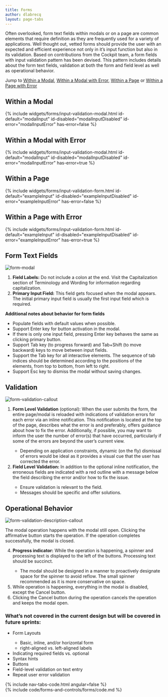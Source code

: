 ```yaml
---
title: Forms
author: dlabrecq
layout: page-tabs
---
```

<div class="tab-content">
  <div role="tabpanel" class="tab-pane active" id="overview">
    <p>Often overlooked, form text fields within modals or on a page are common elements that require definition as they
     are frequently used for a variety of applications. Well thought out, vetted forms should provide the user with an
     expected and efficient experience not only in it’s input function but also in its validation. Based on
     contributions from the Cockpit team, a form fields with input validation pattern has been devised. This pattern
     includes details about the form text fields, validation at both the form and field level as well as operational
     behavior.</p>
    <p>Jump to <a href="#example-overview-1">Within a Modal</a>, <a href="#example-overview-2">Within a Modal with Error</a>, <a href="#example-overview-3">Within a Page</a> or <a href="#example-overview-4">Within a Page with Error</a></p>
    <h2 id="example-overview-1">Within a Modal</h2>
    <div class="example-pf">
      {% include widgets/forms/input-validation-modal.html id-default="modalInput" id-disabled="modalInputDisabled" id-error="modalInputError" has-error=false %}
    </div>
    <h2 id="example-overview-2">Within a Modal with Error</h2>
    <div class="example-pf">
      {% include widgets/forms/input-validation-modal.html id-default="modalInput" id-disabled="modalInputDisabled" id-error="modalInputError" has-error=true %}
    </div>
    <h2 id="example-overview-3">Within a Page</h2>
    <div class="example-pf">
      {% include widgets/forms/input-validation-form.html id-default="exampleInput" id-disabled="exampleInputDisabled" id-error="exampleInputError" has-error=false %}
    </div>
    <h2 id="example-overview-4">Within a Page with Error</h2>
    <div class="example-pf">
      {% include widgets/forms/input-validation-form.html id-default="exampleInput" id-disabled="exampleInputDisabled" id-error="exampleInputError" has-error=true %}
    </div>
  </div>
  <div role="tabpanel" class="tab-pane" id="design">
    <h2>Form Text Fields</h2>
    <div class="row">
      <div class="col-md-8 col-lg-7">
        <p><img src="{{site.baseurl}}assets/img/form-modal.png" alt="form-modal"/></p>
      </div>
      <div class="col-md-4 col-lg-5">
        <ol>
          <li><b>Field Labels:</b> Do not include a colon at the end. Visit the Capitalization section of Terminology and Wording for information regarding capitalization. </li>
          <li><b>Primary Input Field:</b> This field gets focused when the modal appears. The initial primary input field is usually the first input field which is required. </li>
        </ol>
        <p><b>Additional notes about behavior for form fields</b></p>
        <ul>
          <li>Populate fields with default values when possible.</li>
          <li>Support Enter key for button activation in the modal. </li>
          <li>If there is only one input field, pressing Enter key behaves the same as clicking primary button.</li>
          <li>Support Tab key (to progress forward) and Tab+Shift (to move backward) keys to move between input fields. </li>
          <li>Support the Tab key for all interactive elements. The sequence of tab indices should be determined according to the positions of the elements, from top to bottom, from left to right. </li>
          <li>Support Esc key to dismiss the modal without saving changes.</li>
        </ul>
      </div>
    </div>
    <h2>Validation</h2>
    <div class="row">
      <div class="col-md-8 col-lg-7">
        <p><img src="{{site.baseurl}}assets/img/FormValidation_Description1.png" alt="form-validation-callout"/></p>
      </div>
      <div class="col-md-4 col-lg-5">
        <ol>
          <li><b>Form Level Validation</b> (optional): When the user submits the form, the entire page/modal is reloaded with indications of validation errors for each error via an inline notification.   This notification is located at the top of the page, describes what the error is and preferably, offers guidance about how to fix the error. Additionally, if possible, you may want to inform the user the number of error(s) that have occurred, particularly if some of the errors are beyond the user’s current view.</li>
          <ul>
            <li>Depending on application constraints, dynamic (on the fly) dismissal of errors would be ideal as it provides a visual cue that the user has corrected the error.  </li>
          </ul>
          <li><b>Field Level Validation:</b> In addition to the optional inline notification, the erroneous fields are indicated with a red outline with a message below the field describing the error and/or how to fix the issue.</li>
          <ul>
            <li>Ensure validation is relevant to the field.</li>
            <li>Messages should be specific and offer solutions.</li>
          </ul>
        </ol>
      </div>
    </div>
    <h2>Operational Behavior</h2>
    <div class="row">
      <div class="col-md-8 col-lg-7">
        <p><img class="example-image" src="{{site.baseurl}}assets/img/FormValidation_Description2.png" alt="form-validation-description-callout"/></p>
      </div>
      <div class="col-md-4 col-lg-5">
        <p>The modal operation happens with the modal still open. Clicking the affirmative button starts the operation.
        If the operation completes successfully, the modal is closed.</p>
        <ol start="4">
          <li><b>Progress indicator:</b> While the operation is happening, a spinner and processing text is displayed to the left of the buttons. Processing text should be succinct.</li>
          <ul>
            <li>The modal should be designed in a manner to proactively designate space for the spinner to avoid reflow. The small spinner recommended as it is more conservative on space.  </li>
          </ul>
          <li>While operation is happening, everything in the modal is disabled, except the Cancel button.</li>
          <li>Clicking the Cancel button during the operation cancels the operation and keeps the modal open.</li>
        </ol>
      </div>
    </div>
    <h3>What’s not covered in the current design but will be covered in future sprints:</h3>
    <ul>
      <li>Form Layouts</li>
      <ul>
        <li>Basic, inline, and/or horizontal form</li>
        <li>right-aligned vs. left-aligned labels</li>
      </ul>
      <li>Indicating required fields vs. optional</li>
      <li>Syntax hints</li>
      <li>Buttons</li>
      <li>Field-level validation on text entry</li>
      <li>Repeat user error validation</li>
    </ul>
  </div>
  <div role="tabpanel" class="tab-pane" id="code">
    {% include nav-tabs-code.html angular=false %}
    <div class="tab-content">
      <div role="tabpanel" class="tab-pane nested active" id="html-css">
        {% include code/forms-and-controls/forms/code.md %}
      </div>
    </div>
  </div>
</div>
